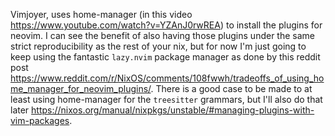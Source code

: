 Vimjoyer, uses home-manager (in this video https://www.youtube.com/watch?v=YZAnJ0rwREA) to install the plugins for neovim. I can see the benefit of also having those plugins under the same strict reproducibility as the rest of your nix, but for now I'm just going to keep using the fantastic `lazy.nvim` package manager as done by this reddit post https://www.reddit.com/r/NixOS/comments/108fwwh/tradeoffs_of_using_home_manager_for_neovim_plugins/. There is a good case to be made to at least using home-manager for the `treesitter` grammars, but I'll also do that later https://nixos.org/manual/nixpkgs/unstable/#managing-plugins-with-vim-packages.
